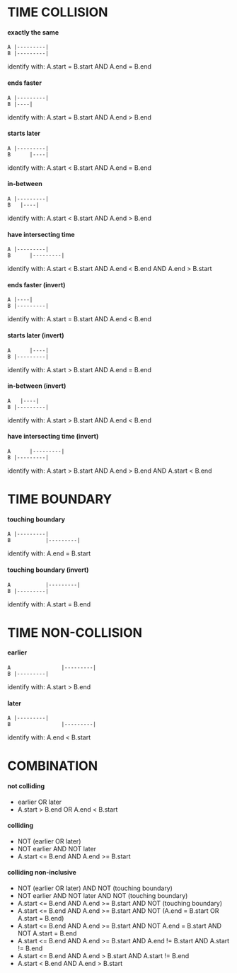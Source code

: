 # TIME COLLISION

#### exactly the same
```
A |---------|
B |---------|
```
identify with: A.start = B.start AND A.end = B.end

#### ends faster
```
A |---------|
B |----|
```
identify with: A.start = B.start AND A.end > B.end

#### starts later
```
A |---------|
B      |----|
```
identify with: A.start < B.start AND A.end = B.end

#### in-between
```
A |---------|
B   |----|
```
identify with: A.start < B.start AND A.end > B.end

#### have intersecting time
```
A |---------|
B      |---------|
```
identify with: A.start < B.start AND A.end < B.end AND A.end > B.start

#### ends faster (invert)
```st
A |----|
B |---------|
```
identify with: A.start = B.start AND A.end < B.end

#### starts later (invert)
```
A      |----|
B |---------|
```
identify with: A.start > B.start AND A.end = B.end

#### in-between (invert)
```
A   |----|
B |---------|
```
identify with: A.start > B.start AND A.end < B.end

#### have intersecting time (invert)
```
A      |---------|
B |---------|
```
identify with: A.start > B.start AND A.end > B.end AND A.start < B.end

# TIME BOUNDARY

#### touching boundary
```
A |---------|
B           |---------|
```
identify with: A.end = B.start

#### touching boundary (invert)
```
A           |---------|
B |---------|
```
identify with: A.start = B.end

# TIME NON-COLLISION

#### earlier
```
A                |---------|
B |---------|
```
identify with: A.start > B.end

#### later
```
A |---------|
B                |---------|
```
identify with: A.end < B.start

# COMBINATION

#### not colliding
- earlier OR later
- A.start > B.end OR A.end < B.start

#### colliding
- NOT (earlier OR later)
- NOT earlier AND NOT later
- A.start <= B.end AND A.end >= B.start

#### colliding non-inclusive
- NOT (earlier OR later) AND NOT (touching boundary)
- NOT earlier AND NOT later AND NOT (touching boundary)
- A.start <= B.end AND A.end >= B.start AND NOT (touching boundary)
- A.start <= B.end AND A.end >= B.start AND NOT (A.end = B.start OR A.start = B.end)
- A.start <= B.end AND A.end >= B.start AND NOT A.end = B.start AND NOT A.start = B.end
- A.start <= B.end AND A.end >= B.start AND A.end != B.start AND A.start != B.end
- A.start <= B.end AND A.end > B.start AND A.start != B.end
- A.start < B.end AND A.end > B.start

